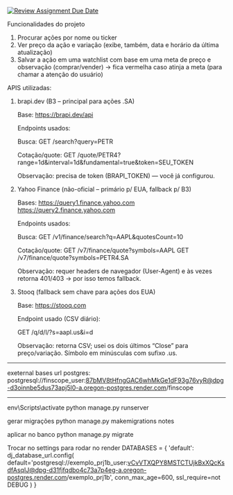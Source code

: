 [![Review Assignment Due Date](https://classroom.github.com/assets/deadline-readme-button-22041afd0340ce965d47ae6ef1cefeee28c7c493a6346c4f15d667ab976d596c.svg)](https://classroom.github.com/a/5CXfCXPo)

Funcionalidades do projeto

1) Procurar ações por nome ou ticker
2) Ver preço da ação e variação (exibe, também, data e horário da última atualização)
3) Salvar a ação em uma watchlist com base em uma meta de preço e observação (comprar/vender) -> fica vermelha caso atinja a meta (para chamar a atenção do usuário)


APIS utilizadas:

1) brapi.dev (B3 – principal para ações .SA)

    Base: https://brapi.dev/api

    Endpoints usados:

    Busca:
    GET /search?query=PETR

    Cotação/quote:
    GET /quote/PETR4?range=1d&interval=1d&fundamental=true&token=SEU_TOKEN

    Observação: precisa de token (BRAPI_TOKEN) — você já configurou.

2) Yahoo Finance (não-oficial – primário p/ EUA, fallback p/ B3)

    Bases:
    https://query1.finance.yahoo.com
    https://query2.finance.yahoo.com

    Endpoints usados:

    Busca:
    GET /v1/finance/search?q=AAPL&quotesCount=10

    Cotação/quote:
    GET /v7/finance/quote?symbols=AAPL
    GET /v7/finance/quote?symbols=PETR4.SA

    Observação: requer headers de navegador (User-Agent) e às vezes retorna 401/403 → por isso temos fallback.

3) Stooq (fallback sem chave para ações dos EUA)

    Base: https://stooq.com

    Endpoint usado (CSV diário):

    GET /q/d/l/?s=aapl.us&i=d

    Observação: retorna CSV; usei os dois últimos “Close” para preço/variação. Símbolo em minúsculas com sufixo .us.

---------------------------

exeternal bases url postgres: postgresql://finscope_user:87bMV8tHfngGAC6whMkGe1dF93g76vyR@dpg-d3oinnbe5dus73apj5l0-a.oregon-postgres.render.com/finscope

----------------------------
env\Scripts\activate
python manage.py runserver 

gerar migrações
python manage.py makemigrations notes

aplicar no banco
python manage.py migrate


Trocar no settings para rodar no render
DATABASES = {
    'default': dj_database_url.config(
        default='postgresql://exemplo_prj1b_user:vCvVTXQPY8MSTCTUjkBxXQcKsdfAsqIJ@dpg-d31fjfqdbo4c73a7p4eg-a.oregon-postgres.render.com/exemplo_prj1b',
        conn_max_age=600,
        ssl_require=not DEBUG
    )
}